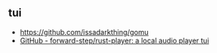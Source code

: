 ## tui

- https://github.com/issadarkthing/gomu
- [GitHub - forward-step/rust-player: a local audio player tui](https://github.com/forward-step/rust-player)
